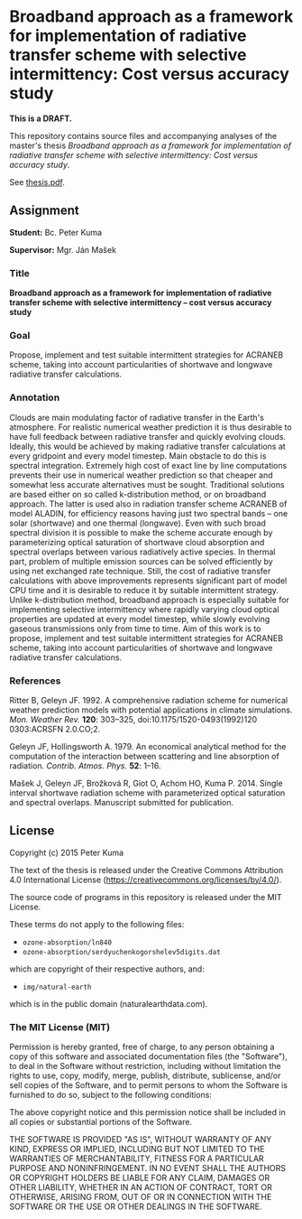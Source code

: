 # Broadband approach as a framework for implementation of radiative transfer scheme with selective intermittency: Cost versus accuracy study

**This is a DRAFT.**

This repository contains source files and accompanying analyses
of the master's thesis
*Broadband approach as a framework for implementation of
radiative transfer scheme with selective intermittency:
Cost versus accuracy study*.

See [thesis.pdf](https://github.com/peterkuma/acraneb-thesis/raw/master/thesis.pdf).

Assignment
----------

**Student:** Bc. Peter Kuma

**Supervisor:** Mgr. Ján Mašek

### Title

**Broadband approach as a framework for implementation of
radiative transfer scheme with selective intermittency
– cost versus accuracy study**

### Goal

Propose, implement and test suitable intermittent strategies for
ACRANEB scheme, taking into account particularities of shortwave and longwave
radiative transfer calculations.

### Annotation

Clouds are main modulating factor of radiative transfer in the Earth's atmosphere. For realistic numerical weather prediction it is thus desirable to have full feedback between radiative transfer and quickly evolving clouds. Ideally, this would be achieved by making radiative transfer calculations at every gridpoint and every model timestep. Main obstacle to do this is spectral integration. Extremely high cost of exact line by line computations prevents their use in numerical weather prediction so that cheaper and somewhat less accurate alternatives must be sought. Traditional solutions are based either on so called k-distribution method, or on broadband approach. The latter is used also in radiation transfer scheme ACRANEB of model ALADIN, for efficiency reasons having just two spectral bands – one solar (shortwave) and one thermal (longwave). Even with such broad spectral division it is possible to make the scheme accurate enough by parameterizing optical saturation of shortwave cloud absorption and spectral overlaps between various radiatively active species. In thermal part, problem of multiple emission sources can be solved efficiently by using net exchanged rate technique. Still, the cost of radiative transfer calculations with above improvements represents significant part of model CPU time and it is desirable to reduce it by suitable intermittent strategy. Unlike k-distribution method, broadband approach is especially suitable for implementing selective intermittency where rapidly varying cloud optical properties are updated at every model timestep, while slowly evolving gaseous transmissions only from time to time. Aim of this work is to propose, implement and test suitable intermittent strategies for ACRANEB scheme, taking into account particularities of shortwave and longwave radiative transfer calculations.

### References

Ritter B, Geleyn JF. 1992. A comprehensive radiation scheme for numerical weather
prediction models with potential applications in climate simulations. *Mon.
Weather Rev.* **120**: 303–325, doi:10.1175/1520-0493(1992)120 0303:ACRSFN
2.0.CO;2.

Geleyn JF, Hollingsworth A. 1979. An economical analytical method for the
computation of the interaction between scattering and line absorption of
radiation. *Contrib. Atmos. Phys.* **52**: 1–16.

Mašek J, Geleyn JF, Brožková R, Giot O, Achom HO, Kuma P. 2014. Single interval
shortwave radiation scheme with parameterized optical saturation and spectral
overlaps. Manuscript submitted for publication.

License
-------

Copyright (c) 2015 Peter Kuma

The text of the thesis is released under the
Creative Commons Attribution 4.0 International License
(https://creativecommons.org/licenses/by/4.0/).

The source code of programs in this repository
is released under the MIT License.

These terms do not apply to the following files:

- `ozone-absorption/ln840`
- `ozone-absorption/serdyuchenkogorshelev5digits.dat`

which are copyright of their respective authors, and:

- `img/natural-earth`

which is in the public domain (naturalearthdata.com).

### The MIT License (MIT)

Permission is hereby granted, free of charge, to any person obtaining a copy
of this software and associated documentation files (the "Software"), to deal
in the Software without restriction, including without limitation the rights
to use, copy, modify, merge, publish, distribute, sublicense, and/or sell
copies of the Software, and to permit persons to whom the Software is
furnished to do so, subject to the following conditions:

The above copyright notice and this permission notice shall be included in all
copies or substantial portions of the Software.

THE SOFTWARE IS PROVIDED "AS IS", WITHOUT WARRANTY OF ANY KIND, EXPRESS OR
IMPLIED, INCLUDING BUT NOT LIMITED TO THE WARRANTIES OF MERCHANTABILITY,
FITNESS FOR A PARTICULAR PURPOSE AND NONINFRINGEMENT. IN NO EVENT SHALL THE
AUTHORS OR COPYRIGHT HOLDERS BE LIABLE FOR ANY CLAIM, DAMAGES OR OTHER
LIABILITY, WHETHER IN AN ACTION OF CONTRACT, TORT OR OTHERWISE, ARISING FROM,
OUT OF OR IN CONNECTION WITH THE SOFTWARE OR THE USE OR OTHER DEALINGS IN THE
SOFTWARE.
